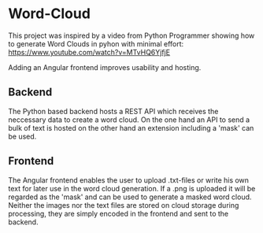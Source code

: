 # Word-Cloud
This project was inspired by a video from Python Programmer showing how to generate Word Clouds in pyhon with minimal effort: https://www.youtube.com/watch?v=MTvHQ6YjfjE

Adding an Angular frontend improves usability and hosting.

## Backend
The Python based backend hosts a REST API which receives the neccessary data to create a word cloud. On the one hand an API to send a bulk of text is hosted on the other hand an extension including a 'mask' can be used.

## Frontend
The Angular frontend enables the user to upload .txt-files or write his own text for later use in the word cloud generation. If a .png is uploaded it will be regarded as the 'mask' and can be used to generate a masked word cloud. Neither the images nor the text files are stored on cloud storage during processing, they are simply encoded in the frontend and sent to the backend.